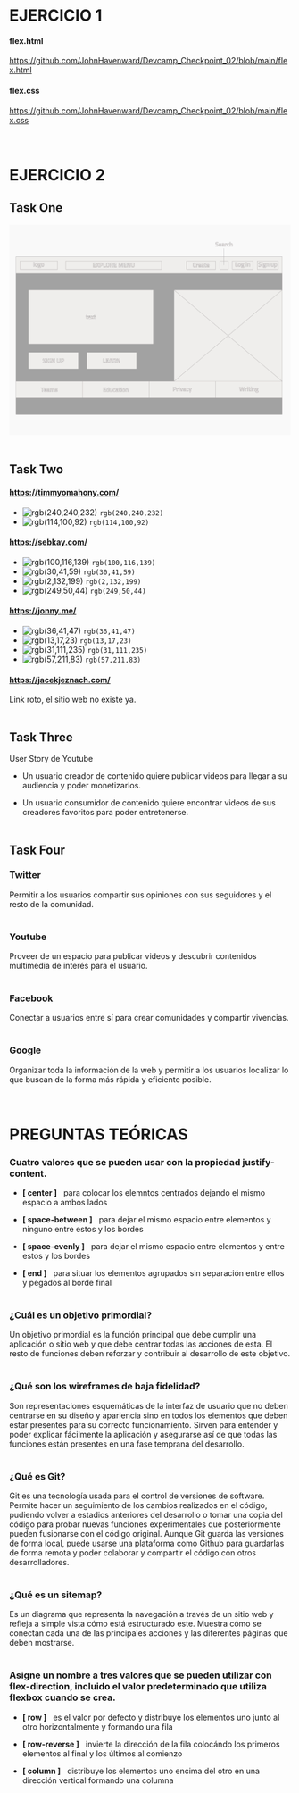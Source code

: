 # EJERCICIO 1
 
#### flex.html
https://github.com/JohnHavenward/Devcamp_Checkpoint_02/blob/main/flex.html
</br>

#### flex.css
https://github.com/JohnHavenward/Devcamp_Checkpoint_02/blob/main/flex.css
</br></br></br>
 
# EJERCICIO 2
 
## Task One

![Low-Fidelity Wireframe](https://github.com/JohnHavenward/Devcamp_Checkpoint_02/blob/main/LowFidelityWireframe.png?raw=true)
</br></br>
 
## Task Two
 
#### https://timmyomahony.com/
 
- ![rgb(240,240,232)](https://placehold.co/15x15/F0F0E8/F0F0E8.png) `rgb(240,240,232)`
- ![rgb(114,100,92)](https://placehold.co/15x15/72645C/72645C.png) `rgb(114,100,92)`
 
#### https://sebkay.com/
 
- ![rgb(100,116,139)](https://placehold.co/15x15/64748B/64748B.png) `rgb(100,116,139)`
- ![rgb(30,41,59)](https://placehold.co/15x15/1E293B/1E293B.png) `rgb(30,41,59)`
- ![rgb(2,132,199)](https://placehold.co/15x15/0284C7/0284C7.png) `rgb(2,132,199)`
- ![rgb(249,50,44)](https://placehold.co/15x15/F9322C/F9322C.png) `rgb(249,50,44)`
 
#### https://jonny.me/
 
- ![rgb(36,41,47)](https://placehold.co/15x15/24292F/24292F.png) `rgb(36,41,47)`
- ![rgb(13,17,23)](https://placehold.co/15x15/0D1117/0D1117.png) `rgb(13,17,23)`
- ![rgb(31,111,235)](https://placehold.co/15x15/1F6FEB/1F6FEB.png) `rgb(31,111,235)`
- ![rgb(57,211,83)](https://placehold.co/15x15/39D353/39D353.png) `rgb(57,211,83)`
 
#### https://jacekjeznach.com/
 
Link roto, el sitio web no existe ya.
</br></br>

 
## Task Three
 
 User Story de Youtube
 
- Un usuario creador de contenido quiere publicar videos para llegar a su audiencia y poder monetizarlos.
 
- Un usuario consumidor de contenido quiere encontrar videos de sus creadores favoritos para poder entretenerse.
</br></br>
 
 
## Task Four
 
### Twitter

Permitir a los usuarios compartir sus opiniones con sus seguidores y el resto de la comunidad.
</br></br>


### Youtube

Proveer de un espacio para publicar videos y descubrir contenidos multimedia de interés para el usuario.
</br></br>

 
### Facebook

Conectar a usuarios entre sí para crear comunidades y compartir vivencias.
</br></br>

 
### Google

Organizar toda la información de la web y permitir a los usuarios localizar lo que buscan de la forma más rápida y eficiente posible.
</br></br></br>

 
# PREGUNTAS TEÓRICAS


### Cuatro valores que se pueden usar con la propiedad justify-content.

- **[ center ]** &nbsp; para colocar los elemntos centrados dejando el mismo espacio a ambos lados 

- **[ space-between ]** &nbsp; para dejar el mismo espacio entre elementos y ninguno entre estos y los bordes

- **[ space-evenly ]** &nbsp; para dejar el mismo espacio entre elementos y entre estos y los bordes

- **[ end ]** &nbsp; para situar los elementos agrupados sin separación entre ellos y pegados al borde final
</br></br>


### ¿Cuál es un objetivo primordial?

Un objetivo primordial es la función principal que debe cumplir una aplicación o sitio web y que debe centrar todas las acciones de esta. El resto de funciones deben reforzar y contribuir al desarrollo de este objetivo.
</br></br>


### ¿Qué son los wireframes de baja fidelidad?

Son representaciones esquemáticas de la interfaz de usuario que no deben centrarse en su diseño y apariencia sino en todos los elementos que deben  estar presentes para su correcto funcionamiento. Sirven para entender y poder explicar fácilmente la aplicación y asegurarse así de que todas las funciones están presentes en una fase temprana del desarrollo.
</br></br>


### ¿Qué es Git?

Git es una tecnología usada para el control de versiones de software. Permite hacer un seguimiento de los cambios realizados en el código, pudiendo volver a estadios anteriores del desarrollo o tomar una copia del código para probar nuevas funciones experimentales que posteriormente pueden fusionarse con el código original. Aunque Git guarda las versiones de forma local, puede usarse una plataforma como Github para guardarlas de forma remota y poder colaborar y compartir el código con otros desarrolladores.
</br></br>


### ¿Qué es un sitemap?

Es un diagrama que representa la navegación a través de un sitio web y refleja a simple vista cómo está estructurado este. Muestra cómo se conectan cada una de las principales acciones y las diferentes páginas que deben mostrarse.
</br></br>


### Asigne un nombre a tres valores que se pueden utilizar con flex-direction, incluido el valor predeterminado que utiliza flexbox cuando se crea.

- **[ row ]** &nbsp; es el valor por defecto y distribuye los elementos uno junto al otro horizontalmente y formando una fila

- **[ row-reverse ]** &nbsp; invierte la dirección de la fila colocándo los primeros elementos al final y los últimos al comienzo

- **[ column ]** &nbsp; distribuye los elementos uno encima del otro en una dirección vertical formando una columna